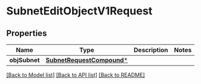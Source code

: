 # SubnetEditObjectV1Request

## Properties
Name | Type | Description | Notes
------------ | ------------- | ------------- | -------------
**objSubnet** | [**SubnetRequestCompound***](SubnetRequestCompound.md) |  | 

[[Back to Model list]](../README.md#documentation-for-models) [[Back to API list]](../README.md#documentation-for-api-endpoints) [[Back to README]](../README.md)


